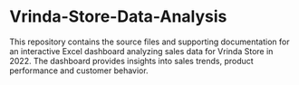 # Vrinda-Store-Data-Analysis
This repository contains the source files and supporting documentation for an interactive Excel dashboard analyzing sales data for Vrinda Store in 2022. The dashboard provides insights into sales trends, product performance and customer behavior.
